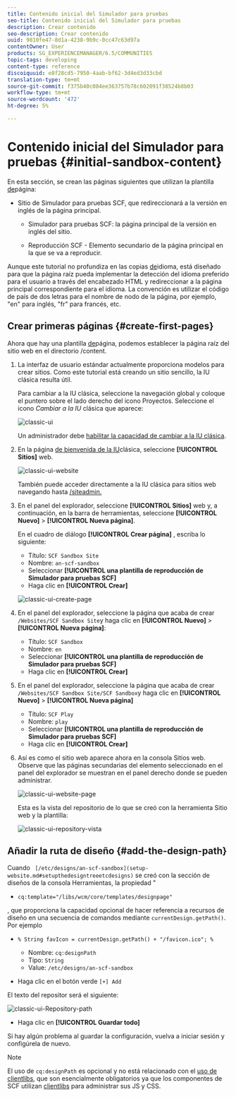 ```yaml
---
title: Contenido inicial del Simulador para pruebas
seo-title: Contenido inicial del Simulador para pruebas
description: Crear contenido
seo-description: Crear contenido
uuid: 9810fe47-8d1a-4238-9b9c-0cc47c63d97a
contentOwner: User
products: SG_EXPERIENCEMANAGER/6.5/COMMUNITIES
topic-tags: developing
content-type: reference
discoiquuid: e8f28cd5-7950-4aab-bf62-3d4ed3d33cbd
translation-type: tm+mt
source-git-commit: f375b40c084ee363757b78c602091f38524b8b03
workflow-type: tm+mt
source-wordcount: '472'
ht-degree: 5%

---
```



# Contenido inicial del Simulador para pruebas {#initial-sandbox-content}

En esta sección, se crean las páginas siguientes que utilizan la plantilla [de](initial-app.md#createthepagetemplate)página:

* Sitio de Simulador para pruebas SCF, que redireccionará a la versión en inglés de la página principal.

   * Simulador para pruebas SCF: la página principal de la versión en inglés del sitio.

   * Reproducción SCF - Elemento secundario de la página principal en la que se va a reproducir.

Aunque este tutorial no profundiza en las copias [de](../../help/sites-administering/tc-prep.md)idioma, está diseñado para que la página raíz pueda implementar la detección del idioma preferido para el usuario a través del encabezado HTML y redireccionar a la página principal correspondiente para el idioma. La convención es utilizar el código de país de dos letras para el nombre de nodo de la página, por ejemplo, &quot;en&quot; para inglés, &quot;fr&quot; para francés, etc.

## Crear primeras páginas {#create-first-pages}

Ahora que hay una plantilla [de](initial-app.md#createthepagetemplate)página, podemos establecer la página raíz del sitio web en el directorio /content.

1. La interfaz de usuario estándar actualmente proporciona modelos para crear sitios. Como este tutorial está creando un sitio sencillo, la IU clásica resulta útil.

   Para cambiar a la IU clásica, seleccione la navegación global y coloque el puntero sobre el lado derecho del icono Proyectos. Seleccione el icono *Cambiar a la IU* clásica que aparece:

   ![classic-ui](assets/classic-ui.png)

   Un administrador debe [habilitar la capacidad de cambiar a la IU clásica](../../help/sites-administering/enable-classic-ui.md).

1. En la página [de bienvenida de la IU](http://localhost:4502/welcome.html)clásica, seleccione **[!UICONTROL Sitios]** web.

   ![classic-ui-website](assets/classic-ui-website.png)

   También puede acceder directamente a la IU clásica para sitios web navegando hasta [/siteadmin.](http://localhost:4502/siteadmin)

1. En el panel del explorador, seleccione **[!UICONTROL Sitios]** web y, a continuación, en la barra de herramientas, seleccione **[!UICONTROL Nuevo]** > **[!UICONTROL Nueva página]**.

   En el cuadro de diálogo **[!UICONTROL Crear página]** , escriba lo siguiente:

   * Título: `SCF Sandbox Site`
   * Nombre: `an-scf-sandbox`
   * Seleccionar **[!UICONTROL una plantilla de reproducción de Simulador para pruebas SCF]**
   * Haga clic en **[!UICONTROL Crear]**

   ![classic-ui-create-page](assets/classic-ui-create-page.png)

1. En el panel del explorador, seleccione la página que acaba de crear `/Websites/SCF Sandbox Site`y haga clic en **[!UICONTROL Nuevo]** > **[!UICONTROL Nueva página]**:

   * Título: `SCF Sandbox`
   * Nombre: `en`
   * Seleccionar **[!UICONTROL una plantilla de reproducción de Simulador para pruebas SCF]**
   * Haga clic en **[!UICONTROL Crear]**

1. En el panel del explorador, seleccione la página que acaba de crear `/Websites/SCF Sandbox Site/SCF Sandbox`y haga clic en **[!UICONTROL Nuevo]** > **[!UICONTROL Nueva página]**

   * Título: `SCF Play`
   * Nombre: `play`
   * Seleccionar **[!UICONTROL una plantilla de reproducción de Simulador para pruebas SCF]**
   * Haga clic en **[!UICONTROL Crear]**

1. Así es como el sitio web aparece ahora en la consola Sitios web. Observe que las páginas secundarias del elemento seleccionado en el panel del explorador se muestran en el panel derecho donde se pueden administrar.

   ![classic-ui-website-page](assets/classic-ui-website-page.png)

   Esta es la vista del repositorio de lo que se creó con la herramienta Sitio web y la plantilla:

   ![classic-ui-repository-vista](assets/classic-ui-repository-view.png)

## Añadir la ruta de diseño {#add-the-design-path}

Cuando ` [/etc/designs/an-scf-sandbox](setup-website.md#setupthedesigntreeetcdesigns)` se creó con la sección de diseños de la consola Herramientas, la propiedad &quot;

* `cq:template="/libs/wcm/core/templates/designpage"`

, que proporciona la capacidad opcional de hacer referencia a recursos de diseño en una secuencia de comandos mediante `currentDesign.getPath()`. Por ejemplo

* `% String favIcon = currentDesign.getPath() + "/favicon.ico"; %`


   * Nombre: `cq:designPath`
   * Tipo: `String`
   * Value: `/etc/designs/an-scf-sandbox`

* Haga clic en el botón verde `[+] Add`

El texto del repositor será el siguiente:

![classic-ui-Repository-path](assets/classic-ui-repository-path.png)

* Haga clic en **[!UICONTROL Guardar todo]**

Si hay algún problema al guardar la configuración, vuelva a iniciar sesión y configúrela de nuevo.

>[!NOTE]
>
>El uso de `cq:designPath` es opcional y no está relacionado con el [uso de clientlibs](develop-app.md#includeclientlibsintemplate), que son esencialmente obligatorios ya que los componentes de SCF utilizan [clientlibs](client-customize.md#clientlibs-for-scf) para administrar sus JS y CSS.

